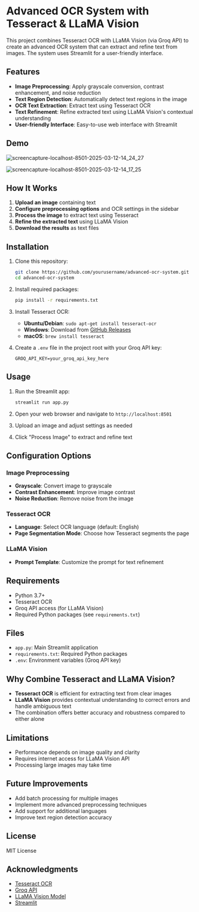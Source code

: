 # Advanced OCR System with Tesseract & LLaMA Vision

This project combines Tesseract OCR with LLaMA Vision (via Groq API) to create an advanced OCR system that can extract and refine text from images. The system uses Streamlit for a user-friendly interface.

## Features

- **Image Preprocessing**: Apply grayscale conversion, contrast enhancement, and noise reduction
- **Text Region Detection**: Automatically detect text regions in the image
- **OCR Text Extraction**: Extract text using Tesseract OCR
- **Text Refinement**: Refine extracted text using LLaMA Vision's contextual understanding
- **User-friendly Interface**: Easy-to-use web interface with Streamlit

## Demo
![screencapture-localhost-8501-2025-03-12-14_24_27](https://github.com/user-attachments/assets/8b516b1c-3c7b-4f00-beb8-7d003d1dedf2)

![screencapture-localhost-8501-2025-03-12-14_17_25](https://github.com/user-attachments/assets/33624856-8d47-497c-89ed-7f7530c8e8a9)


## How It Works

1. **Upload an image** containing text
2. **Configure preprocessing options** and OCR settings in the sidebar
3. **Process the image** to extract text using Tesseract
4. **Refine the extracted text** using LLaMA Vision
5. **Download the results** as text files

## Installation

1. Clone this repository:
   ```bash
   git clone https://github.com/yourusername/advanced-ocr-system.git
   cd advanced-ocr-system
   ```

2. Install required packages:
   ```bash
   pip install -r requirements.txt
   ```

3. Install Tesseract OCR:
   - **Ubuntu/Debian**: `sudo apt-get install tesseract-ocr`
   - **Windows**: Download from [GitHub Releases](https://github.com/UB-Mannheim/tesseract/wiki)
   - **macOS**: `brew install tesseract`

4. Create a `.env` file in the project root with your Groq API key:
   ```
   GROQ_API_KEY=your_groq_api_key_here
   ```

## Usage

1. Run the Streamlit app:
   ```bash
   streamlit run app.py
   ```

2. Open your web browser and navigate to `http://localhost:8501`

3. Upload an image and adjust settings as needed

4. Click "Process Image" to extract and refine text

## Configuration Options

### Image Preprocessing
- **Grayscale**: Convert image to grayscale
- **Contrast Enhancement**: Improve image contrast
- **Noise Reduction**: Remove noise from the image

### Tesseract OCR
- **Language**: Select OCR language (default: English)
- **Page Segmentation Mode**: Choose how Tesseract segments the page

### LLaMA Vision
- **Prompt Template**: Customize the prompt for text refinement

## Requirements

- Python 3.7+
- Tesseract OCR
- Groq API access (for LLaMA Vision)
- Required Python packages (see `requirements.txt`)

## Files

- `app.py`: Main Streamlit application
- `requirements.txt`: Required Python packages
- `.env`: Environment variables (Groq API key)

## Why Combine Tesseract and LLaMA Vision?

- **Tesseract OCR** is efficient for extracting text from clear images
- **LLaMA Vision** provides contextual understanding to correct errors and handle ambiguous text
- The combination offers better accuracy and robustness compared to either alone

## Limitations

- Performance depends on image quality and clarity
- Requires internet access for LLaMA Vision API
- Processing large images may take time

## Future Improvements

- Add batch processing for multiple images
- Implement more advanced preprocessing techniques
- Add support for additional languages
- Improve text region detection accuracy

## License

MIT License

## Acknowledgments

- [Tesseract OCR](https://github.com/tesseract-ocr/tesseract)
- [Groq API](https://groq.com/)
- [LLaMA Vision Model](https://llama.meta.ai/)
- [Streamlit](https://streamlit.io/)
